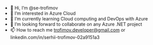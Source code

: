 - 👋 Hi, I’m @se-trofimov
- 👀 I’m interested in Azure Cloud
- 🌱 I’m currently learning Cloud computing and DevOps with Azure
- 💞️ I’m looking forward to collaborate on any Azure .NET project 
- 📫 How to reach me trofimov.developer@gmail.com or linkedin.com/in/serhii-trofimov-02a9151a3

<!---
se-trofimov/se-trofimov is a ✨ special ✨ repository because its `README.md` (this file) appears on your GitHub profile.
You can click the Preview link to take a look at your changes.
--->
